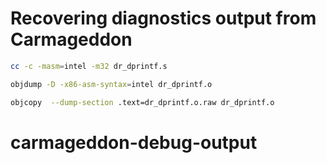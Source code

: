 # Recovering diagnostics output from Carmageddon

```bash
cc -c -masm=intel -m32 dr_dprintf.s
```

```bash
objdump -D -x86-asm-syntax=intel dr_dprintf.o
```

```bash
objcopy  --dump-section .text=dr_dprintf.o.raw dr_dprintf.o
```
# carmageddon-debug-output
